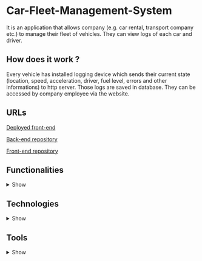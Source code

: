 # Car-Fleet-Management-System
It is an application that allows company (e.g. car rental, transport company etc.) to manage their fleet of vehicles. They can view logs of each car and driver. 
## How does it work ?
Every vehicle has installed logging device which sends their current state (location, speed, acceleration, driver, fuel level, errors and other informations) to http server. Those logs are saved in database. They can be accessed by company employee via the website.

## URLs
[Deployed front-end](https://carfleetmanagementsystem.pl "CFMS front-end URL")

[Back-end repository](https://github.com/luki530/Car-Fleet-Management-System "Back-end repository")

[Front-end repository](https://github.com/luki530/Car-Fleet-Management-System-FRONTEND "Front-end repository")

## Functionalities

<details><summary>Show</summary>
  <p>1. Login with 'remember me' function.</p>
  <p>2. Registration with email and phone number verification.</p>
  <p>3. Reset password.</p>
  <p>4. Viewing user profile.</p>
  <p>5. Autorization (each role has its own permissions).</p>
  <p>6. Listing, editing and deleting users. Assigning and changing roles.</p>
  <p>7. Adding, listing, editing, deleting cars and logger devices. Assigning logger devices to cars.</p>
  <p>8. Displaying car location on the map.</p>
  <p>9. Contact with developers through simple form.</p>
  <p>10. Scalable and responsive website on any device.</p>
  <p>11. Possibility to change theme and language.</p>
  <p>12. Animation while moving between components.</p>
  </p>
</details>

## Technologies

<details><summary>Show</summary>
  <p>
    
### Java
> Main back-end language.</p>
>#### Maven
>>Managing libraries used in project.
>#### SpringBoot
>>Responsible for HTTP server.
>#### Jakarta Persistence Api (JPA)
>>ORM standard
>#### Hibernate
>>Framework for mapping Java objects to MySQL database.
>#### JSON Web Token (JWT)
>>User authentication and autorization for application security. 
>#### JustSend SMS API
>>Sending SMS to verify user phone number while registration.
### MySQL
>Database service used to store objects.
### HTTP
>Application communication protocol.
### Google Cloud Platform
>Front-end and back-end server hosting.
>#### App Engine
>>Engine for running applications.
>#### Cloud SQL
>>Hosting MySQL database.
>#### Cloud Build
>>Dynamic and automatic code compilation and deployment after each push to master on GitHub.
>#### Google Maps
>>View vehicle on map.
### Angular
>>Main front-end technology.
>#### TypeScript
>>Language used in Angular logic.
>#### HTML
>>Display data in views.
>#### CSS
>>Styling components.
>#### Angular Material
>>Designing eye-friendly website.
  </p>
</details>

## Tools

<details><summary>Show</summary>
  <p>

### IntelliJ
>Java IDE
### Visual Studio Code
>Angular IDE
### Postman
>Sending raw http request. 
### Fiddler
>Catching http request to analyze.
### GIT
>Used for team-development. 
>#### GitHub
>>Choosen GIT hosting.

</p>
</details>

